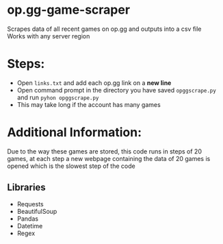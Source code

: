 # op.gg-game-scraper
Scrapes data of all recent games on op.gg and outputs into a csv file <br>
Works with any server region

# Steps:
- Open `links.txt` and add each op.gg link on a **new line** 
- Open command prompt in the directory you have saved `opggscrape.py` and run `pyhon opggscrape.py`
- This may take long if the account has many games

# Additional Information:
Due to the way these games are stored, this code runs in steps of 20 games, at each step a new webpage containing the data of 20 games is opened which is the slowest step of the code

## Libraries
- Requests
- BeautifulSoup
- Pandas
- Datetime
- Regex
